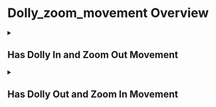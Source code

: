# Dolly_zoom_movement Overview

<details>
<summary><h2>Has Dolly In and Zoom Out Movement</h2></summary>


<h3>🔵 Label Name:</h3>
<code>has_dolly_in_zoom_out</code>


<h3>📖 Definition:</h3>
Does the shot feature a dolly zoom effect with the camera moving forward and zooming out?

<details>
<summary><h4> Question (Definition)</h4></summary>

- Is the camera performing a dolly-in while zooming out?

- Does the shot create a dolly zoom effect by advancing while zooming out?

- Is the camera moving forward while simultaneously zooming out?

</details>

<details>
<summary><h4> Alternative Question</h4></summary>

- Is there a perspective distortion due to dolly-in and zoom-out?

- Does the scene demonstrate a classic dolly zoom effect?

- Does the background appear to stretch as the camera moves forward?

- Is the subject staying the same size while the background changes due to zooming out?

- Does the depth of field shift dramatically as the camera moves inward?

- Is the frame expanding outward while the camera advances?

- Does the background appear to recede while the foreground remains steady?

</details>

<details>
<summary><h4> Prompt (Definition)</h4></summary>

- A scene featuring a dolly zoom effect with a forward camera movement and zoom-out.

- A dolly zoom shot with the camera moving forward and zooming out.

- A dolly in and zoom out shot.

- The camera advances while the field of view expands due to zooming out.

- A video where the subject remains the same size, but the background stretches due to dollying in and zooming out.

</details>

<details>
<summary><h4> Alternative Prompt</h4></summary>

- A shot where the camera moves forward while optically pulling back.

- A dolly zoom shot.

- The camera moves inward while zooming out to create a perspective distortion effect.

- A shot demonstrating a dramatic warping effect caused by dolly-in and zoom-out.

- A shot where the camera tracks forward while zooming out.

- A scene demonstrating the Vertigo Effect with forward movement and zoom-out.

- A video where the subject stays fixed while the background appears to stretch.

- The camera moves inward while maintaining focus, creating a shifting depth effect.

- A cinematic perspective shift caused by simultaneous dolly-in and zoom-out.

</details>

<h4>🟢 Positive:</h4>
<code>self.cam_motion.forward is True and self.cam_motion.zoom_out is True and self.cam_motion.dolly_zoom</code>

<h4>🔴 Negative:</h4>
<code>not self.cam_motion.dolly_zoom</code>

<details>
<summary><h4>🔴 Negative (Hard)</h4></summary>

- <b>dolly_out_zoom_in</b>: <code>self.cam_motion.backward is True and self.cam_motion.zoom_in is True and self.cam_motion.dolly_zoom</code>

</details>

</details>

<details>
<summary><h2>Has Dolly Out and Zoom In Movement</h2></summary>


<h3>🔵 Label Name:</h3>
<code>has_dolly_out_zoom_in</code>


<h3>📖 Definition:</h3>
Does the shot feature a dolly zoom effect with the camera moving backward and zooming in?

<details>
<summary><h4> Question (Definition)</h4></summary>

- Is the camera performing a dolly-out while zooming in?

- Does the shot create a dolly zoom effect by retreating while zooming in?

- Is the camera moving backward while simultaneously zooming in?

</details>

<details>
<summary><h4> Alternative Question</h4></summary>

- Is there a perspective distortion due to dolly-out and zoom-in?

- Does the scene demonstrate a classic reverse dolly zoom effect?

- Does the background appear to shrink as the camera moves backward?

- Is the subject staying the same size while the background changes due to zooming in?

- Does the depth of field shift dramatically as the camera moves outward?

- Is the frame compressing inward while the camera retreats?

- Does the background appear to move closer while the foreground remains steady?

</details>

<details>
<summary><h4> Prompt (Definition)</h4></summary>

- A scene featuring a dolly zoom effect with a backward camera movement and zoom-in.

- A dolly zoom shot with the camera moving backward and zooming in.

- A dolly out and zoom in shot.

- The camera retreats while the field of view narrows due to zooming in.

- A video where the subject remains the same size, but the background compresses due to dollying out and zooming in.

</details>

<details>
<summary><h4> Alternative Prompt</h4></summary>

- A shot where the camera moves backward while optically pushing in.

- A dolly zoom shot.

- The camera moves outward while zooming in to create a perspective distortion effect.

- A shot demonstrating a dramatic warping effect caused by dolly-out and zoom-in.

- A shot where the camera tracks backward while zooming in.

- A scene demonstrating the reverse Vertigo Effect with backward movement and zoom-in.

- A video where the subject stays fixed while the background appears to compress.

- The camera moves outward while maintaining focus, creating a shifting depth effect.

- A cinematic perspective shift caused by simultaneous dolly-out and zoom-in.

</details>

<h4>🟢 Positive:</h4>
<code>self.cam_motion.backward is True and self.cam_motion.zoom_in is True and self.cam_motion.dolly_zoom</code>

<h4>🔴 Negative:</h4>
<code>not self.cam_motion.dolly_zoom</code>

<details>
<summary><h4>🔴 Negative (Hard)</h4></summary>

- <b>dolly_in_zoom_out</b>: <code>self.cam_motion.forward is True and self.cam_motion.zoom_out is True and self.cam_motion.dolly_zoom</code>

</details>

</details>
